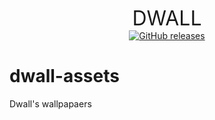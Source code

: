 <p align="center">
<font size='6'>DWALL</font>
<br>
<a href="https://github.com/dwall-rs/dwall-assets/releases/latest"><img src="https://img.shields.io/github/downloads/dwall-rs/dwall-assets/total.svg?style=flat-square" alt="GitHub releases"></a>
</p>

# dwall-assets

Dwall's wallpapaers
